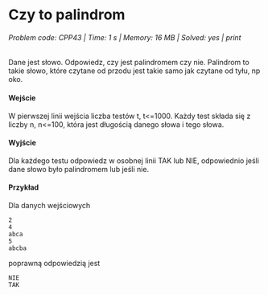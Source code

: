 # Czy to palindrom
###### Problem code: CPP43 \| Time: 1 s \| Memory: 16 MB \| Solved: yes \| print

Dane jest słowo. Odpowiedz, czy jest palindromem czy nie. Palindrom to takie słowo, które czytane od przodu jest takie samo jak czytane od tyłu, np oko.

#### Wejście
W pierwszej linii wejścia liczba testów t, t<=1000. Każdy test składa się z liczby n, n<=100, która jest długością danego słowa i tego słowa.

#### Wyjście
Dla każdego testu odpowiedz w osobnej linii TAK lub NIE, odpowiednio jeśli dane słowo było palindromem lub jeśli nie.

#### Przykład
Dla danych wejściowych
```
2
4
abca
5
abcba
```
poprawną odpowiedzią jest
```
NIE
TAK
```